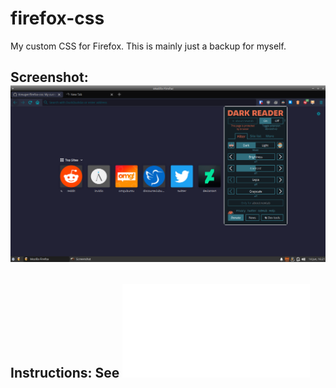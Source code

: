 # firefox-css
My custom CSS for Firefox.
This is mainly just a backup for myself.

## Screenshot: ![Screenshot](https://github.com/Kreuger/firefox-css/blob/master/Screenshot.png?raw=true )

## Instructions: See ![here](/instructions.md)
